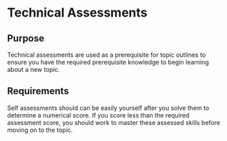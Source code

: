 # Technical Assessments

## Purpose

Technical assessments are used as a prerequisite for topic outlines to ensure you have the required prerequisite knowledge to begin learning about a new topic.

## Requirements

Self assessments should can be easily yourself after you solve them to determine a numerical score.  If you score less than the required assessment score, you should work to master these assessed skills before moving on to the topic.